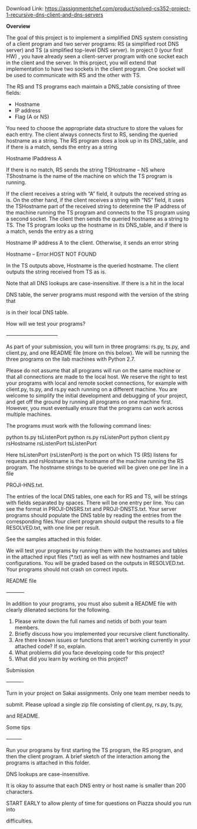 Download Link: https://assignmentchef.com/product/solved-cs352-project-1-recursive-dns-client-and-dns-servers
<br>



<strong>Overview </strong>




The goal of this project is to implement a simplified DNS system consisting of a client program and two server programs: RS (a simplified root DNS server) and TS (a simplified top-level DNS server). In project 0 (your first HW) , you have already seen a client-server program with one socket each in the client and the server. In this project, you will extend that implementation to have two sockets in the client program. One socket will be used to communicate with RS and the other with TS.

The RS and TS programs each maintain a DNS_table consisting of three fields:

<ul>

 <li>Hostname</li>

 <li>IP address</li>

 <li>Flag (A or NS)</li>

</ul>

You need to choose the appropriate data structure to store the values for each entry. The client always connects first to RS, sending the queried hostname as a string. The RS program does a look up in its DNS_table, and if there is a match, sends the entry as a string




Hostname IPaddress A

If there is no match, RS sends the string TSHostname – NS where TShostname is the name of the machine on which the TS program is running.

If the client receives a string with “A” field, it outputs the received string as is. On the other hand, if the client receives a string with “NS” field, it uses the TSHostname part of the received string to determine the IP address of the machine running the TS program and connects to the TS program using a second socket. The client then sends the queried hostname as a string to TS. The TS program looks up the hostname in its DNS_table, and if there is a match, sends the entry as a string

Hostname IP address A to the client. Otherwise, it sends an error string

Hostname – Error:HOST NOT FOUND

In the TS outputs above, Hostname is the queried hostname. The client outputs the string received from TS as is.

Note that all DNS lookups are case-insensitive. If there is a hit in the local

DNS table, the server programs must respond with the version of the string that

is in their local DNS table.

How will we  test your programs?

——————————

As part of your submission, you will turn in three programs: rs.py, ts.py, and client.py, and one README file (more on this below). We will be running the three programs on the ilab machines with Python 2.7.

Please do not assume that all programs will run on the same machine or that all connections are made to the local host.  We reserve the right to test your programs with local and remote socket connections, for example with client.py, ts.py, and rs.py each running on a different machine. You are welcome to simplify the initial development and debugging of your project, and get off the ground by running all programs on one machine first. However, you must eventually ensure that the programs can work across multiple machines.

The programs must work with the following command lines:

python ts.py tsListenPort python rs.py rsListenPort python client.py rsHostname rsListenPort tsListenPort

Here tsListenPort (rsListenPort) is the port on which TS (RS) listens for requests and rsHostname is the hostname of the machine running the RS program.  The hostname strings to be queried will be given one per line in a file

PROJI-HNS.txt.

The entries of the local DNS tables, one each for RS and TS, will be strings with fields separated by spaces. There will be one entry per line. You can see the format in PROJI-DNSRS.txt and PROJI-DNSTS.txt. Your server programs should populate the DNS table by reading the entries from the corresponding files.Your client program should output the results to a file RESOLVED.txt, with one line per result.

See the samples attached in this folder.




We will test your programs by running them with the hostnames and tables in the attached input files (*.txt) as well as with new hostnames and table configurations. You will be graded based on the outputs in RESOLVED.txt. Your programs should not crash on correct inputs.

README file

———–

In addition to your programs, you must also submit a README file with clearly dilenated sections for the following.




<ol>

 <li>Please write down the full names and netids of both your team members.</li>

 <li>Briefly discuss how you implemented your recursive client functionality.</li>

 <li>Are there known issues or functions that aren’t working currently in your attached code? If so, explain.</li>

 <li>What problems did you face developing code for this project?</li>

 <li>What did you learn by working on this project?</li>

</ol>




Submission

———-

Turn in your project on Sakai assignments. Only one team member needs to

submit. Please upload a single zip file consisting of client.py, rs.py, ts.py,

and README.




Some tips

———

Run your programs by first starting the TS program, the RS program, and then the client program. A brief sketch of the interaction among the programs is attached in this folder.

DNS lookups are case-insensitive.

It is okay to assume that each DNS entry or host name is smaller than 200 characters.

START EARLY to allow plenty of time for questions on Piazza should you run into

difficulties.


